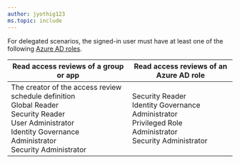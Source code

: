 ```yaml
---
author: jyothig123
ms.topic: include
---
```


For delegated scenarios, the signed-in user must have at least one of the following [Azure AD roles](/azure/active-directory/roles/permissions-reference?toc=%2Fgraph%2Ftoc.json).

|Read access reviews of a group or app  |Read access reviews of an Azure AD role  |
|---------|---------|
|The creator of the access review schedule definition <br/> Global Reader <br/> Security Reader <br/>  User Administrator <br/> Identity Governance Administrator </br> Security Administrator  | Security Reader <br/>  Identity Governance Administrator <br/> Privileged Role Administrator </br> Security Administrator        |